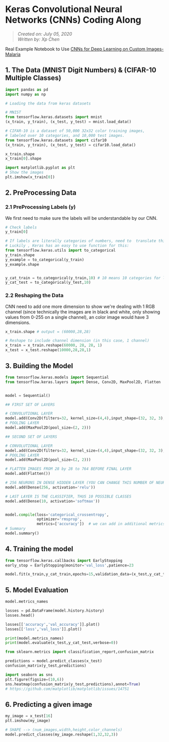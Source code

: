# Keras Convolutional Neural Networks (CNNs) Coding Along
> *Created on: July 05, 2020*<br/>
> *Written by: Xp Chen*<br/>

Real Example Notebook to Use [CNNs for Deep Learning on Custom Images-Malaria](https://github.com/xipengchen/Learn-Deep-Learning-with-Tensorflow/blob/master/03-Deep-Learning-Custom-Images-Malaria.ipynb)

## 1. The Data (MNIST Digit Numbers) & (CIFAR-10 Multiple Classes)

```python
import pandas as pd
import numpy as np

# Loading the data from keras datasets

# MNIST
from tensorflow.keras.datasets import mnist
(x_train, y_train), (x_test, y_test) = mnist.load_data()

# CIFAR-10 is a dataset of 50,000 32x32 color training images, 
# labeled over 10 categories, and 10,000 test images.
from tensorflow.keras.datasets import cifar10
(x_train, y_train), (x_test, y_test) = cifar10.load_data()

x_train.shape
x_train[0].shape

import matplotlib.pyplot as plt
# Show the images
plt.imshow(x_train[0])
```
## 2. PreProcessing Data
### 2.1 PreProcessing Labels (y)
We first need to make sure the labels will be understandable by our CNN.
```python
# Check labels
y_train[0]

# If labels are literally categories of numbers, need to  translate this to be "one hot encoded" so that CNN can understand, otherwise it will think this is some sort of regression problem on a continuous axis.
# Luckily , Keras has an easy to use function for this:
from tensorflow.keras.utils import to_categorical
y_train.shape
y_example = to_categorical(y_train)
y_example.shape


y_cat_train = to_categorical(y_train,10) # 10 means 10 categories for labels
y_cat_test = to_categorical(y_test,10)


```

### 2.2 Reshaping the Data
 CNN need to add one more dimension to show we're dealing with 1 RGB channel (since technically the images are in black and white, only showing values from 0-255 on a single channel), an color image would have 3 dimensions.
```python
x_train.shape # output = (60000,28,28)

# Reshape to include channel dimension (in this case, 1 channel)
x_train = x_train.reshape(60000, 28, 28, 1)
x_test = x_test.reshape(10000,28,28,1)

```

## 3. Building the Model

```python
from tensorflow.keras.models import Sequential
from tensorflow.keras.layers import Dense, Conv2D, MaxPool2D, Flatten


model = Sequential()

## FIRST SET OF LAYERS

# CONVOLUTIONAL LAYER
model.add(Conv2D(filters=32, kernel_size=(4,4),input_shape=(32, 32, 3), activation='relu',))
# POOLING LAYER
model.add(MaxPool2D(pool_size=(2, 2)))

## SECOND SET OF LAYERS

# CONVOLUTIONAL LAYER
model.add(Conv2D(filters=32, kernel_size=(4,4),input_shape=(32, 32, 3), activation='relu',))
# POOLING LAYER
model.add(MaxPool2D(pool_size=(2, 2)))

# FLATTEN IMAGES FROM 28 by 28 to 764 BEFORE FINAL LAYER
model.add(Flatten())

# 256 NEURONS IN DENSE HIDDEN LAYER (YOU CAN CHANGE THIS NUMBER OF NEURONS)
model.add(Dense(256, activation='relu'))

# LAST LAYER IS THE CLASSIFIER, THUS 10 POSSIBLE CLASSES
model.add(Dense(10, activation='softmax'))


model.compile(loss='categorical_crossentropy',
              optimizer='rmsprop',
              metrics=['accuracy'])  # we can add in additional metrics https://keras.io/metrics/
# Summary
model.summary()
```

## 4. Training the model
```python
from tensorflow.keras.callbacks import EarlyStopping
early_stop = EarlyStopping(monitor='val_loss',patience=23

model.fit(x_train,y_cat_train,epochs=15,validation_data=(x_test,y_cat_test),callbacks=[early_stop])

```


## 5. Model Evaluation

```python
model.metrics_names

losses = pd.DataFrame(model.history.history)
losses.head()

losses[['accuracy','val_accuracy']].plot()
losses[['loss','val_loss']].plot()

print(model.metrics_names)
print(model.evaluate(x_test,y_cat_test,verbose=0))

from sklearn.metrics import classification_report,confusion_matrix

predictions = model.predict_classes(x_test)
confusion_matrix(y_test,predictions)

import seaborn as sns
plt.figure(figsize=(10,6))
sns.heatmap(confusion_matrix(y_test,predictions),annot=True)
# https://github.com/matplotlib/matplotlib/issues/14751

```
## 6. Predicting a given image

```python
my_image = x_test[16]
plt.imshow(my_image)

# SHAPE --> (num_images,width,height,color_channels)
model.predict_classes(my_image.reshape(1,32,32,3))


```
